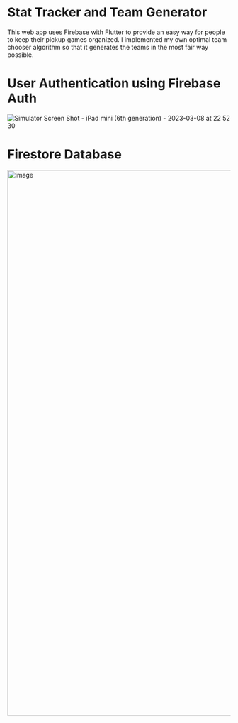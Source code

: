 # Stat Tracker and Team Generator

This web app uses Firebase with Flutter to provide an easy way for people to keep their pickup games organized. I implemented my own optimal team chooser algorithm so that it generates the teams in the most fair way possible.

# User Authentication using Firebase Auth
![Simulator Screen Shot - iPad mini (6th generation) - 2023-03-08 at 22 52 30](https://user-images.githubusercontent.com/85820569/223943637-d07c4f60-ffe5-4c84-b79d-bc5a0b0c7067.png)


# Firestore Database

<img width="1229" alt="image" src="https://user-images.githubusercontent.com/85820569/223944380-fdb11111-000c-4380-bff8-4ec081bcd92b.png">


